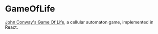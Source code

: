# GameOfLife
[John Conway's Game Of Life](https://en.wikipedia.org/wiki/Conway%27s_Game_of_Life), a cellular automaton game, implemented in React.
